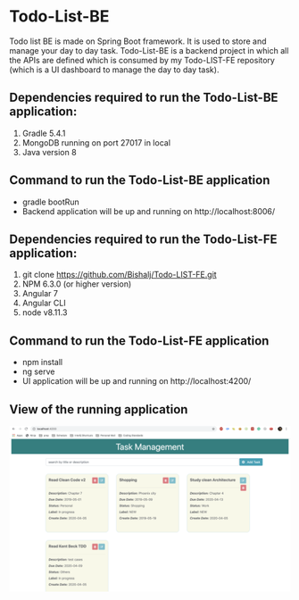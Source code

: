 # Todo-List-BE
Todo list BE is made on Spring Boot framework. It is used to store and manage your day to day task.
Todo-List-BE is a backend project in which all the APIs are defined which is consumed by my Todo-LIST-FE repository (which is a UI dashboard to manage the day to day task).

## Dependencies required to run the Todo-List-BE application:
1. Gradle 5.4.1
2. MongoDB running on port 27017 in local
3. Java version 8

## Command to run the Todo-List-BE application
- gradle bootRun
- Backend application will be up and running on http://localhost:8006/

## Dependencies required to run the Todo-List-FE application:
1. git clone https://github.com/Bishalj/Todo-LIST-FE.git
2. NPM 6.3.0 (or higher version)
3. Angular 7
4. Angular CLI
5. node v8.11.3

## Command to run the Todo-List-FE application
- npm install
- ng serve
- UI application will be up and running on http://localhost:4200/



## View of the running application
![alt text](https://raw.githubusercontent.com/Bishalj/Todo-LIST-FE/master/src/assets/Todo%20List.png)



